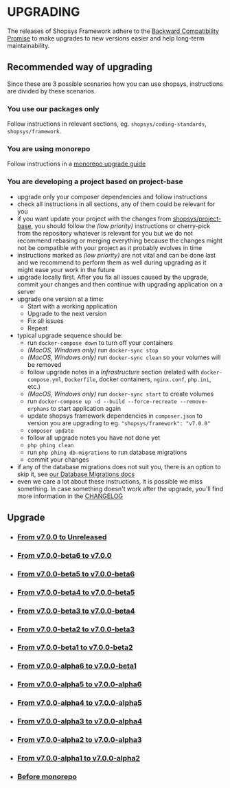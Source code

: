 # UPGRADING
The releases of Shopsys Framework adhere to the [Backward Compatibility Promise](/docs/contributing/backward-compatibility-promise.md) to make upgrades to new versions easier and help long-term maintainability.

## Recommended way of upgrading
Since these are 3 possible scenarios how you can use shopsys, instructions are divided by these scenarios.

### You use our packages only
Follow instructions in relevant sections, eg. `shopsys/coding-standards`, `shopsys/framework`.

### You are using monorepo
Follow instructions in a [monorepo upgrade guide](docs/contributing/upgrading-monorepo.md)

### You are developing a project based on project-base
* upgrade only your composer dependencies and follow instructions
* check all instructions in all sections, any of them could be relevant for you
* if you want update your project with the changes from [shopsys/project-base],
    you should follow the *(low priority)* instructions or cherry-pick from the repository whatever is relevant for you but we do not recommend rebasing or merging everything because the changes might not be compatible with your project as it probably evolves in time
* instructions marked as *(low priority)* are not vital and can be done last and we recommend to perform them as well during upgrading as it might ease your work in the future
* upgrade locally first. After you fix all issues caused by the upgrade, commit your changes and then continue with upgrading application on a server
* upgrade one version at a time:
    * Start with a working application
    * Upgrade to the next version
    * Fix all issues
    * Repeat
* typical upgrade sequence should be:
    * run `docker-compose down` to turn off your containers
    * *(MacOS, Windows only)* run `docker-sync stop`
    * *(MacOS, Windows only)* run `docker-sync clean` so your volumes will be removed
    * follow upgrade notes in a *Infrastructure* section (related with `docker-compose.yml`, `Dockerfile`, docker containers, `nginx.conf`, `php.ini`, etc.)
    * *(MacOS, Windows only)* run `docker-sync start` to create volumes  
    * run `docker-compose up -d --build --force-recreate --remove-orphans` to start application again
    * update shopsys framework dependencies in `composer.json` to version you are upgrading to
        eg. `"shopsys/framework": "v7.0.0"`
    * `composer update`
    * follow all upgrade notes you have not done yet
    * `php phing clean`
    * run `php phing db-migrations` to run database migrations
    * commit your changes
* if any of the database migrations does not suit you, there is an option to skip it, see [our Database Migrations docs](https://github.com/shopsys/shopsys/blob/master/docs/introduction/database-migrations.md#reordering-and-skipping-migrations)
* even we care a lot about these instructions, it is possible we miss something. In case something doesn't work after the upgrade, you'll find more information in the [CHANGELOG](CHANGELOG.md)

## Upgrade
* ### [From v7.0.0 to Unreleased](./docs/upgrade/UPGRADE-unreleased.md)
* ### [From v7.0.0-beta6 to v7.0.0](./docs/upgrade/UPGRADE-v7.0.0.md)
* ### [From v7.0.0-beta5 to v7.0.0-beta6](./docs/upgrade/UPGRADE-v7.0.0-beta6.md)
* ### [From v7.0.0-beta4 to v7.0.0-beta5](./docs/upgrade/UPGRADE-v7.0.0-beta5.md)
* ### [From v7.0.0-beta3 to v7.0.0-beta4](docs/upgrade/UPGRADE-v7.0.0-beta4.md)
* ### [From v7.0.0-beta2 to v7.0.0-beta3](docs/upgrade/UPGRADE-v7.0.0-beta3.md)
* ### [From v7.0.0-beta1 to v7.0.0-beta2](docs/upgrade/UPGRADE-v7.0.0-beta2.md)
* ### [From v7.0.0-alpha6 to v7.0.0-beta1](docs/upgrade/UPGRADE-v7.0.0-beta1.md)
* ### [From v7.0.0-alpha5 to v7.0.0-alpha6](docs/upgrade/UPGRADE-v7.0.0-alpha6.md)
* ### [From v7.0.0-alpha4 to v7.0.0-alpha5](docs/upgrade/UPGRADE-v7.0.0-alpha5.md)
* ### [From v7.0.0-alpha3 to v7.0.0-alpha4](docs/upgrade/UPGRADE-v7.0.0-alpha4.md)
* ### [From v7.0.0-alpha2 to v7.0.0-alpha3](docs/upgrade/UPGRADE-v7.0.0-alpha3.md)
* ### [From v7.0.0-alpha1 to v7.0.0-alpha2](docs/upgrade/UPGRADE-v7.0.0-alpha2.md)
* ### [Before monorepo](docs/upgrade/before-monorepo.md)

[shopsys/project-base]: https://github.com/shopsys/project-base
